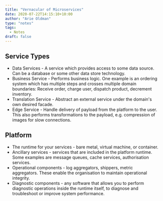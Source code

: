 ```yaml
---
title: "Vernacular of Microservices"
date: 2020-07-22T14:15:10+10:00
author: "Arie Oldman"
type: "notes"
tags:
  - Notes
draft: false
---
```


## Service Types

- Data Services - A service which provides access to some data source. Can be a database or some other data store technology.
- Business Service - Performs business logic. One example is an ordering system which has multiple steps and crosses multiple domain boundaries: Receive order, charge user, dispatch product, decrement inventory.
- Translation Service - Abstract an external service under the domain's own desired facade.
- Edge Service - Handle delivery of payload from the platform to the user. This also performs transformations to the payload, e.g. compression of images for slow connections.

## Platform

- The runtime for your services - bare metal, virtual machine, or container.
- Ancillary services - services that are included in the platform runtime. Some examples are message queues, cache services, authorisation services.
- Operational components - log aggregators, shippers, metric aggregators. These enable the organisation to maintain operational integrity.
- Diagnostic components - any software that allows you to perform diagnostic operations inside the runtime itself, to diagnose and troubleshoot or improve system performance.
